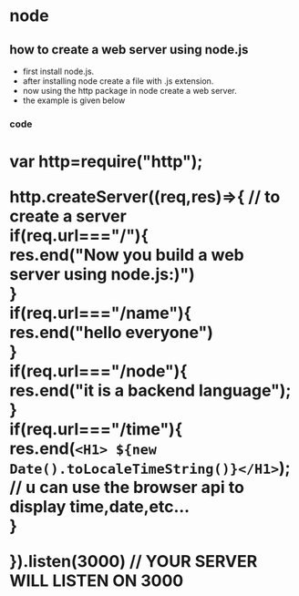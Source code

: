 # node
## how to create a web server using node.js

* first install node.js.
* after installing node create a file with .js extension.
* now using the http package in node create a web server.
* the example is given below

### code

<h1>var http=require("http");  <br>

http.createServer((req,res)=>{   // to create a server<br>
    if(req.url==="/"){  <br>
        res.end("Now you build a web server using node.js:)")<br>
    } <br>
    if(req.url==="/name"){<br>
        res.end("hello everyone")<br>
    }<br>
    if(req.url==="/node"){<br>
        res.end("it is a backend language");<br>
    }<br>
    if(req.url==="/time"){<br> 
        res.end(`<H1> ${new Date().toLocaleTimeString()}</H1>`);  // u can use the browser api to display time,date,etc...<br>
    }<br>
    
}).listen(3000) // YOUR SERVER WILL LISTEN ON 3000<br></h1>
